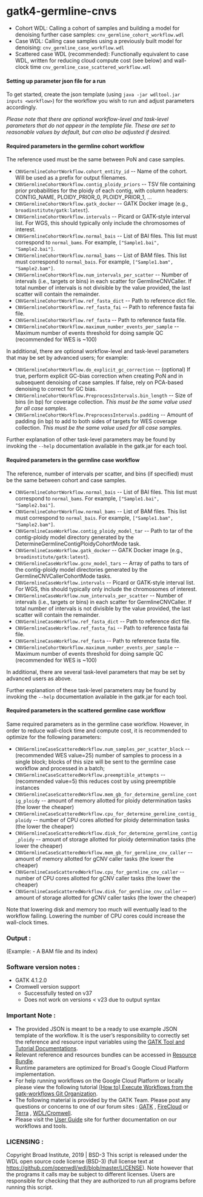 # gatk4-germline-cnvs

- Cohort WDL: Calling a cohort of samples and building a model for denoising further case samples: ``cnv_germline_cohort_workflow.wdl``
- Case WDL: Calling case samples using a previously built model for denoising: ``cnv_germline_case_workflow.wdl``
- Scattered case WDL (recommended): Functionally equivalent to case WDL, written for reducing cloud compute cost (see below) and wall-clock time ``cnv_germline_case_scattered_workflow.wdl``

#### Setting up parameter json file for a run

To get started, create the json template (using ``java -jar wdltool.jar inputs <workflow>``) for the workflow you wish to run and adjust parameters accordingly.

*Please note that there are optional workflow-level and task-level parameters that do not appear in the template file.  These are set to reasonable values by default, but can also be adjusted if desired.*

#### Required parameters in the germline cohort workflow

The reference used must be the same between PoN and case samples.

- ``CNVGermlineCohortWorkflow.cohort_entity_id`` -- Name of the cohort.  Will be used as a prefix for output filenames.
- ``CNVGermlineCohortWorkflow.contig_ploidy_priors`` -- TSV file containing prior probabilities for the ploidy of each contig, with column headers: CONTIG_NAME, PLOIDY_PRIOR_0, PLOIDY_PRIOR_1, ...
- ``CNVGermlineCohortWorkflow.gatk_docker`` -- GATK Docker image (e.g., ``broadinstitute/gatk:latest``).
- ``CNVGermlineCohortWorkflow.intervals`` -- Picard or GATK-style interval list.  For WGS, this should typically only include the chromosomes of interest.
- ``CNVGermlineCohortWorkflow.normal_bais`` -- List of BAI files.  This list must correspond to `normal_bams`.  For example, `["Sample1.bai", "Sample2.bai"]`.
- ``CNVGermlineCohortWorkflow.normal_bams`` -- List of BAM files.  This list must correspond to `normal_bais`.  For example, `["Sample1.bam", "Sample2.bam"]`.
- ``CNVGermlineCohortWorkflow.num_intervals_per_scatter`` -- Number of intervals (i.e., targets or bins) in each scatter for GermlineCNVCaller.  If total number of intervals is not divisible by the value provided, the last scatter will contain the remainder.
- ``CNVGermlineCohortWorkflow.ref_fasta_dict`` -- Path to reference dict file.
- ``CNVGermlineCohortWorkflow.ref_fasta_fai`` -- Path to reference fasta fai file.
- ``CNVGermlineCohortWorkflow.ref_fasta`` -- Path to reference fasta file.
- ``CNVGermlineCohortWorkflow.maximum_number_events_per_sample`` -- Maximum number of events threshold for doing sample QC (recommended for WES is ~100)

In additional, there are optional workflow-level and task-level parameters that may be set by advanced users; for example:

- ``CNVGermlineCohortWorkflow.do_explicit_gc_correction`` -- (optional) If true, perform explicit GC-bias correction when creating PoN and in subsequent denoising of case samples.  If false, rely on PCA-based denoising to correct for GC bias.
- ``CNVGermlineCohortWorkflow.PreprocessIntervals.bin_length`` -- Size of bins (in bp) for coverage collection.  *This must be the same value used for all case samples.*
- ``CNVGermlineCohortWorkflow.PreprocessIntervals.padding`` -- Amount of padding (in bp) to add to both sides of targets for WES coverage collection.  *This must be the same value used for all case samples.*

Further explanation of other task-level parameters may be found by invoking the ``--help`` documentation available in the gatk.jar for each tool.

#### Required parameters in the germline case workflow

The reference, number of intervals per scatter, and bins (if specified) must be the same between cohort and case samples.

- ``CNVGermlineCohortWorkflow.normal_bais`` -- List of BAI files.  This list must correspond to `normal_bams`.  For example, `["Sample1.bai", "Sample2.bai"]`.
- ``CNVGermlineCohortWorkflow.normal_bams`` -- List of BAM files.  This list must correspond to `normal_bais`.  For example, `["Sample1.bam", "Sample2.bam"]`.
- ``CNVGermlineCaseWorkflow.contig_ploidy_model_tar`` -- Path to tar of the contig-ploidy model directory generated by the DetermineGermlineContigPloidyCohortMode task. 
- ``CNVGermlineCaseWorkflow.gatk_docker`` -- GATK Docker image (e.g., ``broadinstitute/gatk:latest``).
- ``CNVGermlineCaseWorkflow.gcnv_model_tars`` -- Array of paths to tars of the contig-ploidy model directories generated by the GermlineCNVCallerCohortMode tasks.
- ``CNVGermlineCaseWorkflow.intervals`` -- Picard or GATK-style interval list.  For WGS, this should typically only include the chromosomes of interest.
- ``CNVGermlineCaseWorkflow.num_intervals_per_scatter`` -- Number of intervals (i.e., targets or bins) in each scatter for GermlineCNVCaller.  If total number of intervals is not divisible by the value provided, the last scatter will contain the remainder.
- ``CNVGermlineCaseWorkflow.ref_fasta_dict`` -- Path to reference dict file.
- ``CNVGermlineCaseWorkflow.ref_fasta_fai`` -- Path to reference fasta fai file.
- ``CNVGermlineCaseWorkflow.ref_fasta`` -- Path to reference fasta file.
- ``CNVGermlineCohortWorkflow.maximum_number_events_per_sample`` -- Maximum number of events threshold for doing sample QC (recommended for WES is ~100)

In additional, there are several task-level parameters that may be set by advanced users as above.

Further explanation of these task-level parameters may be found by invoking the ``--help`` documentation available in the gatk.jar for each tool.

#### Required parameters in the scattered germline case workflow

Same required parameters as in the germline case workflow. However, in order to reduce wall-clock time and compute cost, it is recommended to optimize for the following parameters:

- ``CNVGermlineCaseScatteredWorkflow.num_samples_per_scatter_block`` -- (recommended WES value=25) number of samples to process in a single block; blocks of this size will be sent to the germline case workflow and processed in a batch; 
- ``CNVGermlineCaseScatteredWorkflow.preemptible_attempts`` -- (recommended value=5) this reduces cost by using preemptible instances
- ``CNVGermlineCaseScatteredWorkflow.mem_gb_for_determine_germline_contig_ploidy`` -- amount of memory allotted for ploidy determination tasks (the lower the cheaper)
- ``CNVGermlineCaseScatteredWorkflow.cpu_for_determine_germline_contig_ploidy`` -- number of CPU cores allotted for ploidy determination tasks (the lower the cheaper)
- ``CNVGermlineCaseScatteredWorkflow.disk_for_determine_germline_contig_ploidy`` -- amount of storage allotted for ploidy determination tasks (the lower the cheaper) 
- ``CNVGermlineCaseScatteredWorkflow.mem_gb_for_germline_cnv_caller`` -- amount of memory allotted for gCNV caller tasks (the lower the cheaper)
- ``CNVGermlineCaseScatteredWorkflow.cpu_for_germline_cnv_caller`` -- number of CPU cores allotted for gCNV caller tasks (the lower the cheaper)
- ``CNVGermlineCaseScatteredWorkflow.disk_for_germline_cnv_caller`` -- amount of storage allotted for gCNV caller tasks (the lower the cheaper)

Note that lowering disk and memory too much will eventually lead to the workflow failing. Lowering the number of CPU cores could increase the wall-clock times.

### Output :
 (Example: - A BAM file and its index)
  
### Software version notes :
- GATK 4.1.2.0
- Cromwell version support 
  - Successfully tested on v37 
  - Does not work on versions < v23 due to output syntax
  
### Important Note :
- The provided JSON is meant to be a ready to use example JSON template of the workflow. It is the user’s responsibility to correctly set the reference and resource input variables using the [GATK Tool and Tutorial Documentations](https://software.broadinstitute.org/gatk/documentation/).
- Relevant reference and resources bundles can be accessed in [Resource Bundle](https://software.broadinstitute.org/gatk/download/bundle).
- Runtime parameters are optimized for Broad's Google Cloud Platform implementation.
- For help running workflows on the Google Cloud Platform or locally please
view the following tutorial [(How to) Execute Workflows from the gatk-workflows Git Organization](https://software.broadinstitute.org/gatk/documentation/article?id=12521).
- The following material is provided by the GATK Team. Please post any questions or concerns to one of our forum sites : [GATK](https://gatkforums.broadinstitute.org/gatk/categories/ask-the-team/) , [FireCloud](https://gatkforums.broadinstitute.org/firecloud/categories/ask-the-firecloud-team) or [Terra](https://broadinstitute.zendesk.com/hc/en-us/community/topics/360000500432-General-Discussion) , [WDL/Cromwell](https://gatkforums.broadinstitute.org/wdl/categories/ask-the-wdl-team).
- Please visit the [User Guide](https://software.broadinstitute.org/gatk/documentation/) site for further documentation on our workflows and tools.

### LICENSING :
Copyright Broad Institute, 2019 | BSD-3
This script is released under the WDL open source code license (BSD-3) (full license text at https://github.com/openwdl/wdl/blob/master/LICENSE). Note however that the programs it calls may be subject to different licenses. Users are responsible for checking that they are authorized to run all programs before running this script.

